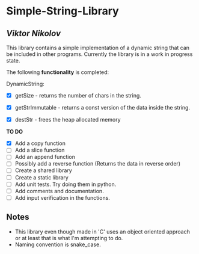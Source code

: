 # Simple-String-Library

## *Viktor Nikolov*

This library contains a simple implementation of a dynamic string that can be included in other programs. Currently the library is in a work in progress state.


The following **functionality** is completed:

DynamicString:
* [x] getSize - returns the number of chars in the string.
* [x] getStrImmutable - returns a const version of the data inside the string. 
* [x] destStr - frees the heap allocated memory
   

**TO DO**
* [x] Add a copy function
* [ ] Add a slice function
* [ ] Add an append function
* [ ] Possibly add a reverse function (Returns the data in reverse order)
* [ ] Create a shared library
* [ ] Create a static library
* [ ] Add unit tests. Try doing them in python.
* [ ] Add comments and documentation. 
* [ ] Add input verification in the functions. 

## Notes

* This library even though made in 'C' uses an object oriented approach or at least that is what I'm attempting to do.
* Naming convention is snake_case.
